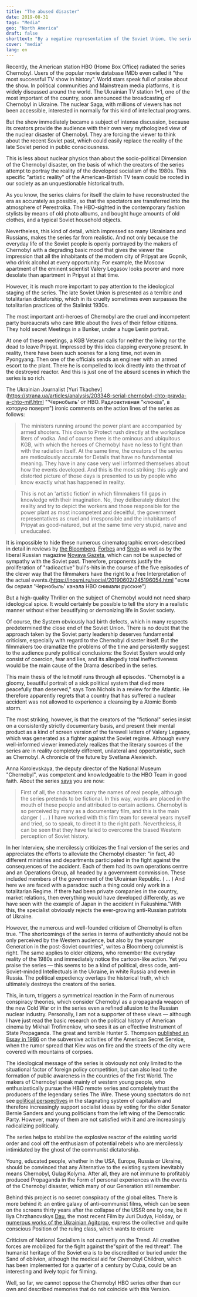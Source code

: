 ```yaml
---
title: "The abused disaster"
date: 2019-08-31
tags: "Media"
geo: "North America"
draft: false
shorttext: "By a negative representation of the Soviet Union, the series 'Chernobyl' tries to sell capitalism as an alternative."
cover: "media"
lang: en
---
```


Recently, the American station HBO (Home Box Office) radiated the series Chernobyl. Users of the popular movie database IMDb even called it "the most successful TV show in history". World stars speak full of praise about the show. In political communities and Mainstream media platforms, it is widely discussed around the world. The Ukrainian TV station 1+1, one of the most important of the country, soon announced the broadcasting of Chernobyl in Ukraine. The nuclear Saga, with millions of viewers has not been accessible, interested in normally for this kind of intellectual programs.

But the show immediately became a subject of intense discussion, because its creators provide the audience with their own very mythologized view of the nuclear disaster of Chernobyl. They are forcing the viewer to think about the recent Soviet past, which could easily replace the reality of the late Soviet period in public consciousness.

This is less about nuclear physics than about the socio-political Dimension of the Chernobyl disaster, on the basis of which the creators of the series attempt to portray the reality of the developed socialism of the 1980s. This specific "artistic reality" of the American-British TV team could be rooted in our society as an unquestionable historical truth.

As you know, the series claims for itself the claim to have reconstructed the era as accurately as possible, so that the spectators are transferred into the atmosphere of Perestroika. The HBO-sighted in the contemporary fashion stylists by means of old photo albums, and bought huge amounts of old clothes, and a typical Soviet household objects.

Nevertheless, this kind of detail, which impressed so many Ukrainians and Russians, makes the series far from realistic. And not only because the everyday life of the Soviet people is openly portrayed by the makers of Chernobyl with a degrading basic mood that gives the viewer the impression that all the inhabitants of the modern city of Pripyat are Gopnik, who drink alcohol at every opportunity. For example, the Moscow apartment of the eminent scientist Valery Legasov looks poorer and more desolate than apartment in Pripyat at that time.

However, it is much more important to pay attention to the ideological staging of the series. The late Soviet Union is presented as a terrible and totalitarian dictatorship, which in its cruelty sometimes even surpasses the totalitarian practices of the Stalinist 1930s.

The most important anti-heroes of Chernobyl are the cruel and incompetent party bureaucrats who care little about the lives of their fellow citizens. They hold secret Meetings in a Bunker, under a huge Lenin portrait.

At one of these meetings, a KGB Veteran calls for neither the living nor the dead to leave Pripyat. Impressed by this idea clapping everyone present. In reality, there have been such scenes for a long time, not even in Pyongyang. Then one of the officials sends an engineer with an armed escort to the plant. There he is compelled to look directly into the throat of the destroyed reactor. And this is just one of the absurd scenes in which the series is so rich.

The Ukrainian Journalist [Yuri Tkachev](https://strana.ua/articles/analysis/203348-serial-chernobyl-chto-pravda-a-chto-mif.html "'Чернобыль' от HBO. Радиоактивная "клюква", в которую поверят") ironic comments on the action lines of the series as follows:

> The ministers running around the power plant are accompanied by armed shooters. This down to Protect rush directly at the workplace liters of vodka. And of course there is the ominous and ubiquitous KGB, with which the heroes of Chernobyl have no less to fight than with the radiation itself. At the same time, the creators of the series are meticulously accurate for Details that have no fundamental meaning. They have in any case very well informed themselves about how the events developed. And this is the most striking: this ugly and distorted picture of those days is presented to us by people who know exactly what has happened in reality.

> This is not an 'artistic fiction' in which filmmakers fill gaps in knowledge with their imagination. No, they deliberately distort the reality and try to depict the workers and those responsible for the power plant as most incompetent and deceitful, the government representatives as cruel and irresponsible and the inhabitants of Pripyat as good-natured, but at the same time very stupid, naive and uneducated.

It is impossible to hide these numerous cinematographic errors-described in detail in reviews by [the Bloomberg](https://inosmi.ru/social/20190602/245196054.html "если бы сериал 'Чернобыль' канала HBO снимали русские"), [Forbes](https://www.forbes.com/sites/michaelshellenberger/2019/06/06/why-hbos-chernobyl-gets-nuclear-so-wrong/#76dc9b15632f "Why HBO's 'Chernobyl' Gets Nuclear So Wrong") and [Snob](https://snob.ru/entry/178049/ "Александр Полянский: 'Чернобыль' и жизнь: ложь сериала, обличающего ложь") as well as by the liberal Russian magazine [Novaya Gazeta](https://www.novayagazeta.ru/articles/2019/06/03/80755-dumaete-vse-proshlo-ni-hrena-podobnogo-uroven-radiatsii-idet-vverh "Думаете, все прошло? Ни хрена подобного — уровень радиации идет вверх!"), which can not be suspected of sympathy with the Soviet past. Therefore, proponents justify the proliferation of "radioactive" bull's-hits in the course of the five episodes of the clever way that the filmmakers have the right to a free Interpretation of the actual events.(https://inosmi.ru/social/20190602/245196054.html "если бы сериал 'Чернобыль' канала HBO снимали русские")

But a high-quality Thriller on the subject of Chernobyl would not need sharp ideological spice. It would certainly be possible to tell the story in a realistic manner without either beautifying or demonizing life in Soviet society.

Of course, the System obviously had birth defects, which in many respects predetermined the close end of the Soviet Union. There is no doubt that the approach taken by the Soviet party leadership deserves fundamental criticism, especially with regard to the Chernobyl disaster itself. But the filmmakers too dramatize the problems of the time and persistently suggest to the audience purely political conclusions: the Soviet System would only consist of coercion, fear and lies, and its allegedly total ineffectiveness would be the main cause of the Drama described in the series.

This main thesis of the leitmotif runs through all episodes. "Chernobyl is a gloomy, beautiful portrait of a sick political system that died more peacefully than deserved," says Tom Nichols in a review for the Atlantic. He therefore apparently regrets that a country that has suffered a nuclear accident was not allowed to experience a cleansing by a Atomic Bomb storm.

The most striking, however, is that the creators of the "fictional" series insist on a consistently strictly documentary basis, and present their mental product as a kind of screen version of the farewell letters of Valery Legasov, which was generated as a fighter against the Soviet regime. Although every well-informed viewer immediately realizes that the literary sources of the series are in reality completely different, unilateral and opportunistic, such as Chernobyl. A chronicle of the future by Svetlana Alexievich.

Anna Korolevskaya, the deputy director of the National Museum "Chernobyl", was competent and knowledgeable to the HBO Team in good faith. About the series [says](https://iod.media/article/ukrajinskiy-konsultant-serialu-chornobil-tvorci-filmu-hotili-krovi-yak-na-viyni-1459?fbclid=IwAR3OOyzuTrmyNhrLQRkNZrQERodR53B_NOq9UQpxG3L7dc61hN8SXoIV3kY "Український консультант серіалу 'Чорнобиль': 'Творці фільму хотіли крові, як на війні'") you are now:

> First of all, the characters carry the names of real people, although the series pretends to be fictional. In this way, words are placed in the mouth of these people and attributed to certain actions. Chernobyl is so perceived by many as a documentary film, and this is the main danger ( ... ) I have worked with this film team for several years myself and tried, so to speak, to direct it to the right path. Nevertheless, it can be seen that they have failed to overcome the biased Western perception of Soviet history.

In her Interview, she mercilessly criticizes the final version of the series and appreciates the efforts to alleviate the Chernobyl disaster: "in fact, 40 different ministries and departments participated in the fight against the consequences of the accident. Each of them had its own operations centre and an Operations Group, all headed by a government commission. These included members of the government of the Ukrainian Republic. ( ... ) And here we are faced with a paradox: such a thing could only work in a totalitarian Regime. If there had been private companies in the country, market relations, then everything would have developed differently, as we have seen with the example of Japan in the accident in Fukushima."With this, the specialist obviously rejects the ever-growing anti-Russian patriots of Ukraine.

However, the numerous and well-founded criticism of Chernobyl is often true. "The shortcomings of the series in terms of authenticity should not be only perceived by the Western audience, but also by the younger Generation in the post-Soviet countries", writes a Bloomberg columnist is right. The same applies to older citizens, who remember the everyday reality of the 1980s and immediately notice the cartoon-like action. Yet you praise the series — this seems to be a kind of political, dress code, anti-Soviet-minded Intellectuals in the Ukraine, in white Russia and even in Russia. The political expediency overlaps the historical truth, which ultimately destroys the creators of the series.

This, in turn, triggers a symmetrical reaction in the Form of numerous conspiracy theories, which consider Chernobyl as a propaganda weapon of the new Cold War or in the series even a refined allusion to the Russian nuclear industry. Personally, I am not a supporter of these views — although I have just read the basic research on the political history of American cinema by Mikhail Trofimenkov, who sees it as an effective Instrument of State Propaganda. The great and terrible Hunter S. Thompson [published an Essay in 1986](http://liva.com.ua/the-woman-from-kiev.html "ЖЕНЩИНА ИЗ КИЕВА") on the subversive activities of the American Secret Service, when the rumor spread that Kiev was on fire and the streets of the city were covered with mountains of corpses.

The ideological message of the series is obviously not only limited to the situational factor of foreign policy competition, but can also lead to the formation of public awareness in the countries of the first World. The makers of Chernobyl speak mainly of western young people, who enthusiastically pursue the HBO remote series and completely trust the producers of the legendary series The Wire. These young spectators do not see [political perspectives](http://liva.com.ua/young-americans.html "МОЛОДЫЕ АМЕРИКАНЦЫ РАЗОЧАРОВАНЫ В КАПИТАЛИЗМЕ") in the stagnating system of capitalism and therefore increasingly support socialist ideas by voting for the older Senator Bernie Sanders and young politicians from the left wing of the Democratic Party. However, many of them are not satisfied with it and are increasingly radicalizing politically.

The series helps to stabilize the explosive reactor of the existing world order and cool off the enthusiasm of potential rebels who are mercilessly intimidated by the ghost of the communist dictatorship.

Young, educated people, whether in the USA, Europe, Russia or Ukraine, should be convinced that any Alternative to the existing system inevitably means Chernobyl, Gulag Kolyma. After all, they are not immune to profitably produced Propaganda in the Form of personal experiences with the events of the Chernobyl disaster, which many of our Generation still remember.

Behind this project is no secret conspiracy of the global elites. There is more behind it: an entire galaxy of anti-communist films, which can be seen on the screens thirty years after the collapse of the USSR one by one, be it Ilya Chrzhanovskys [Dau](http://liva.com.ua/dau.-opyit-antisoczialnogo-eksperimenta.html "'КИДАУ'. ОПЫТ АНТИСОЦИАЛЬНОГО ЭКСПЕРИМЕНТА"), the most recent Film by Juri Dudya, Holiday, or [numerous works of the Ukrainian Agitprop](http://liva.com.ua/kinonenavist.-novyij-film-o-doneczkix-orkax.html "КИНОНЕНАВИСТЬ. НОВЫЙ ФИЛЬМ О ДОНЕЦКИХ ОРКАХ"), express the collective and quite conscious Position of the ruling class, which wants to ensure

Criticism of National Socialism is not currently on the Trend. All creative forces are mobilized for the fight against the"spirit of the red threat". The humanist heritage of the Soviet era is to be discredited or buried under the Sand of oblivion, although the medical aid for Chernobyl Children, which has been implemented for a quarter of a century by Cuba, could be an interesting and lively topic for filming.

Well, so far, we cannot oppose the Chernobyl HBO series other than our own and described memories that do not coincide with this Version.
